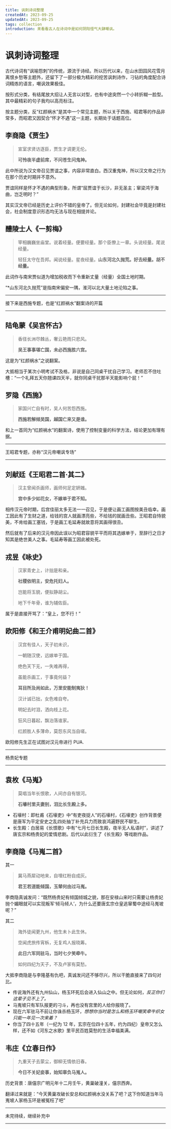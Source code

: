 ```yaml
---
title: 讽刺诗词整理
createdAt: 2023-09-25
updatedAt: 2023-09-25
tags: collection
introduction: 来看看古人在诗词中是如何阴阳怪气大肆嘲讽。
---
```


# 讽刺诗词整理

古代诗词有“讽喻怨刺”的传统，源流于诗经。所以历代以来，在山水田园风花雪月离恨乡愁等主题外，还留下了一部分极为精彩的挖苦讽刺诗作，刁钻的角度配合诗词精炼的语言，嘲讽效果极佳。

按形式分类，有结尾放大招让人无言以对型，也有中途突然一个小转折糊一脸型。其中最精彩的句子我均以高亮标注。

按主题分类，反“红颜祸水”是其中一个常见主题，所以关于西施、昭君等的作品非常多，而昭君又因契合“怀才不遇”这一主题，长期处于话题高位。

## 李商隐《贾生》

> 宣室求贤访逐臣，贾生才调更无伦。
>
> **可怜夜半虚前席，不问苍生问鬼神。**

此中所说为汉文帝召见贾谊之事，内容非常直白。西汉重鬼神，所以汉文帝之行为在那个历史时期并不意外。

贾谊同样是怀才不遇的典型形象，所谓“屈贾谊于长沙，非无圣主；窜梁鸿于海曲，岂乏明时？”

其实汉文帝已经是历史上评价不错的皇帝了。但无论如何，封建社会毕竟是封建社会，社会制度意识形态均无法与现在相提并论。

## 醴陵士人《一剪梅》

> 宰相巍巍坐庙堂。说着经量。便要经量。那个臣僚上一章。头说经量。尾说经量。
>
> 轻狂太守在吾邦。闻说经量。星夜经量。**山东河北久抛荒。好去经量。胡不经量。**

此词作与南宋贾似道为增加税收而下令重新丈量（经量）全国土地时期。

“\*山东河北久抛荒”是指南宋偏安一隅，淮河以北大量土地沦陷之事。

---

接下来是西施专题，也是“红颜祸水”翻案诗的开篇

---

## 陆龟蒙《吴宫怀古》

> 香径长洲尽棘丛，奢云艳雨只悲风。
>
> **吴王事事堪亡国，未必西施胜六宫。**

这是为“红颜祸水”之说翻案。

大抵相当于某次小明考试不及格，非说是自己同桌干扰自己学习。老师忍不住吐槽：“一个礼拜五天你翘课四天半，就你同桌干扰那半天能影响个屁！”

## 罗隐《西施》

> 家国兴亡自有时，吴人何苦怨西施。
>
> **西施若解倾吴国，越国亡来又是谁。**

和上一首同为“红颜祸水”的翻案诗，使用了控制变量的科学方法，结论更加有理有据。

---

王昭君专题，亦称“汉元帝嘲讽专场”

---

## 刘献廷《王昭君二首·其二》

> 汉主曾闻杀画师，画师何足定妍媸。
>
> **宫中多少如花女，不嫁单于君不知。**

相传汉元帝时期，后宫佳丽太多无法一一召见，于是便让画工画图按美丑临幸。画工因此有了生财之道，给钱的宫人就画漂亮些，不给钱的就画丑些。王昭君自恃貌美，不肯给画工塞钱，于是画工毛延寿就故意将其画得很丑。

然后就有了后来的汉元帝因此误以为昭君容貌平平而将其选嫁单于，至辞行之日才知其是绝世美人之事。毛延寿等画工因此被处死。

## 戎昱《咏史》

> 汉家青史上，计拙是和亲。
>
> **社稷依明主，安危托妇人。**
>
> 岂能将玉貌，便拟静胡尘。
>
> 地下千年骨，谁为辅佐臣。

属于是直接开骂了：“皇上，您不行！”

## 欧阳修《和王介甫明妃曲二首》

> 汉宫有佳人，天子初未识，
>
> 一朝随汉使，远嫁单于国。
>
> 绝色天下无，一失难再得，
>
> 虽能杀画工，于事竟何益？
>
> **耳目所及尚如此，万里安能制夷狄！**
>
> 汉计诚已拙，女色难自夸。
>
> 明妃去时泪，洒向枝上花。
>
> 狂风日暮起，飘泊落谁家。
>
> 红颜胜人多薄命，莫怨东风当自嗟。

欧阳修先生正在试图对汉元帝进行 PUA.

---

杨贵妃专题

---

## 袁枚《马嵬》

> 莫唱当年长恨歌，人间亦自有银河。
>
> **石壕村里夫妻别，泪比长生殿上多。**

- 石壕村：即杜甫《石壕吏》中“有吏夜捉人”的石壕村，《石壕吏》创作背景便是唐军为平定安史之乱四处抽丁补充兵力而致哀鸿遍野民不聊生。
- 长生殿：白居易《长恨歌》中有“七月七日长生殿，夜半无人私语时”，讲述了唐玄宗和杨贵妃的爱情悲剧。后代以此衍生了《长生殿》等戏剧作品。

## 李商隐《马嵬二首》

其一

> 冀马燕犀动地来，自埋红粉自成灰。
>
> **君王若道能倾国，玉辇何由过马嵬。**

李商隐真诚发问：“既然杨贵妃有倾国倾城之貌，那在安禄山来时只需要让杨贵妃抛个媚眼就可以实现叛军‘倾马倾人’，为什么还要唐玄宗仓皇逃窜蜀中途经马嵬坡呢？”

其二

> 海外徒闻更九州，他生未卜此生休。
>
> 空闻虎旅传宵柝，无复鸡人报晓筹。
>
> **此日六军同驻马，当时七夕笑牵牛。**
>
> 如何四纪为天子，不及卢家有莫愁。

大抵李商隐是与李隆基有仇吧，真诚发问还不够尽兴，所以干脆直接来了四句对比。

- 传说海外还有九州仙山，杨玉环死后会进入仙山之中。但无论如何，_反正你们这辈子见不上了。_
- 马嵬坡只有军队报更的刁斗，再也没有宫里的人给你报晓了。
- 现在六军驻马不前让你诛杀杨玉环，_想想你当时是怎么和杨玉环嘲笑牵牛织女只能一年见一次来着？_
- 你当了四十五年（一纪为 12 年，玄宗在位四十五年，约为四纪）皇帝又怎么样，还不如《河东之水歌》里平民百姓莫愁的生活幸福美满。

## 韦庄《立春日作》

> 九重天子去蒙尘，御柳无情依旧春。
>
> **今日不关妃妾事，始知辜负马嵬人。**

历史背景：唐僖宗广明元年十二月壬午，黄巢破潼关，僖宗西奔。

翻译过来就是：“今天黄巢攻破长安总和红颜祸水没关系了吧？这下你知道当年马嵬坡人家杨玉环是被冤枉了吧”

---

未完待续，继续补充中

---
